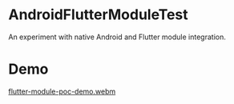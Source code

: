 # AndroidFlutterModuleTest
An experiment with native Android and Flutter module integration.

# Demo
[flutter-module-poc-demo.webm](https://user-images.githubusercontent.com/2661383/195191835-cb964c03-fc44-4b47-9d79-64e7106105c0.webm)
